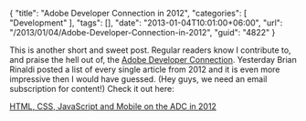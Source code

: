 {
	"title": "Adobe Developer Connection in 2012",
	"categories": [
		"Development"
	],
	"tags": [],
	"date": "2013-01-04T10:01:00+06:00",
	"url": "/2013/01/04/Adobe-Developer-Connection-in-2012",
	"guid": "4822"
}

This is another short and sweet post. Regular readers know I contribute to, and praise the hell out of, the <a href="http://www.adobe.com/devnet.html">Adobe Developer Connection</a>. Yesterday Brian Rinaldi posted a list of every single article from 2012 and it is even more impressive then I would have guessed. (Hey guys, we need an email subscription for content!) Check it out here:

<a href="http://www.remotesynthesis.com/post.cfm/html-css-javascript-and-mobile-on-the-adc-in-2012">HTML, CSS, JavaScript and Mobile on the ADC in 2012</a>